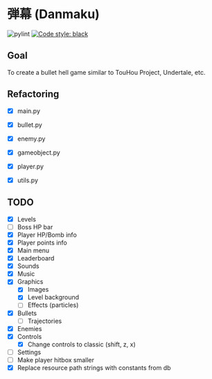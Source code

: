 # 弾幕 (Danmaku)
![pylint](https://img.shields.io/badge/PyLint-9.76-yellow?logo=python&logoColor=white)
[![Code style: black](https://img.shields.io/badge/code%20style-black-000000.svg)](https://github.com/psf/black)

## Goal
To create a bullet hell game similar to TouHou Project, Undertale, etc.

## Refactoring
- [x] main.py
- [x] bullet.py
- [x] enemy.py
- [x] gameobject.py
- [x] player.py
- [x] utils.py


## TODO
- [x] Levels
- [ ] Boss HP bar
- [x] Player HP/Bomb info
- [x] Player points info
- [x] Main menu
- [x] Leaderboard
- [x] Sounds
- [x] Music
- [x] Graphics
  - [x] Images
  - [x] Level background
  - [ ] Effects (particles)
- [x] Bullets
  - [ ] Trajectories
- [x] Enemies
- [x] Controls
  - [x] Change controls to classic (shift, z, x)
- [ ] Settings
- [ ] Make player hitbox smaller
- [x] Replace resource path strings with constants from db
